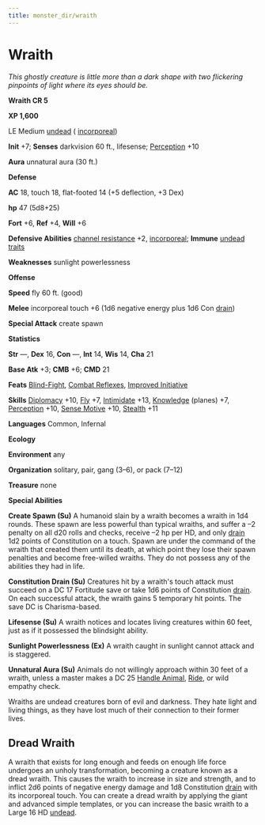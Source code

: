 ```yaml
---
title: monster_dir/wraith
---
```

# Wraith

_This ghostly creature is little more than a dark shape with two flickering pinpoints of light where its eyes should be._

**Wraith CR 5**

**XP 1,600**

LE Medium [undead](creatureTypes#_undead) ( [incorporeal](creatureTypes#_incorporeal-subtype))

**Init** +7; **Senses** darkvision 60 ft., lifesense; [Perception](../skill_dir/perception#_perception) +10

**Aura** unnatural aura (30 ft.)

**Defense**

**AC** 18, touch 18, flat-footed 14 (+5 deflection, +3 Dex)

**hp** 47 (5d8+25)

**Fort** +6, **Ref** +4, **Will** +6

**Defensive Abilities** [channel resistance](universalMonsterRules#_channel-resistance) +2, [incorporeal](universalMonsterRules#_incorporeal); **Immune** [undead traits](universalMonsterRules#_undead-traits)

**Weaknesses** sunlight powerlessness

**Offense**

**Speed** fly 60 ft. (good)

**Melee** incorporeal touch +6 (1d6 negative energy plus 1d6 Con [drain](universalMonsterRules#_ability-damage-and-drain))

**Special Attack** create spawn

**Statistics**

**Str** —, **Dex** 16, **Con** —, **Int** 14, **Wis** 14, **Cha** 21

**Base Atk** +3; **CMB** +6; **CMD** 21

**Feats** [Blind-Fight](../feats#_blind-fight), [Combat Reflexes](../feats#_combat-reflexes), [Improved Initiative](../feats#_improved-initiative)

**Skills** [Diplomacy](../skill_dir/diplomacy#_diplomacy) +10, [Fly](../skill_dir/fly#_fly) +7, [Intimidate](../skill_dir/intimidate#_intimidate) +13, [Knowledge](../skill_dir/knowledge#_knowledge) (planes) +7, [Perception](../skill_dir/perception#_perception) +10, [Sense Motive](../skill_dir/senseMotive#_sense-motive) +10, [Stealth](../skill_dir/stealth#_stealth) +11

**Languages** Common, Infernal

**Ecology**

**Environment** any

**Organization** solitary, pair, gang (3–6), or pack (7–12)

**Treasure** none

**Special Abilities**

**Create Spawn (Su)** A humanoid slain by a wraith becomes a wraith in 1d4 rounds. These spawn are less powerful than typical wraiths, and suffer a –2 penalty on all d20 rolls and checks, receive –2 hp per HD, and only [drain](universalMonsterRules#_ability-damage-and-drain) 1d2 points of Constitution on a touch. Spawn are under the command of the wraith that created them until its death, at which point they lose their spawn penalties and become free-willed wraiths. They do not possess any of the abilities they had in life.

**Constitution Drain (Su)** Creatures hit by a wraith's touch attack must succeed on a DC 17 Fortitude save or take 1d6 points of Constitution [drain](universalMonsterRules#_ability-damage-and-drain). On each successful attack, the wraith gains 5 temporary hit points. The save DC is Charisma-based.

**Lifesense (Su)** A wraith notices and locates living creatures within 60 feet, just as if it possessed the blindsight ability.

**Sunlight Powerlessness (Ex)** A wraith caught in sunlight cannot attack and is staggered.

**Unnatural Aura (Su)** Animals do not willingly approach within 30 feet of a wraith, unless a master makes a DC 25 [Handle Animal](../skill_dir/handleAnimal#_handle-animal), [Ride](../skill_dir/ride#_ride), or wild empathy check.

Wraiths are undead creatures born of evil and darkness. They hate light and living things, as they have lost much of their connection to their former lives.

## Dread Wraith

A wraith that exists for long enough and feeds on enough life force undergoes an unholy transformation, becoming a creature known as a dread wraith. This causes the wraith to increase in size and strength, and to inflict 2d6 points of negative energy damage and 1d8 Constitution [drain](universalMonsterRules#_ability-damage-and-drain) with its incorporeal touch. You can create a dread wraith by applying the giant and advanced simple templates, or you can increase the basic wraith to a Large 16 HD [undead](creatureTypes#_undead).

